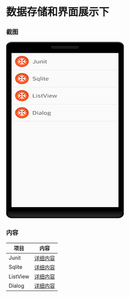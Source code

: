 # 数据存储和界面展示下
### 截图
![截图](https://github.com/BruceAnda/Android52/blob/master/screenshot/day03/pic/pic.png)

### 内容
| 项目 | 内容 |
|-----|-----|
| Junit | [详细内容]() |
| Sqlite | [详细内容]() |
| ListView | [详细内容]() |
| Dialog | [详细内容]() |